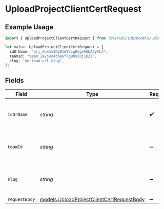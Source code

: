 # UploadProjectClientCertRequest

## Example Usage

```typescript
import { UploadProjectClientCertRequest } from "@vercel/sdk/models/uploadprojectclientcertop.js";

let value: UploadProjectClientCertRequest = {
  idOrName: "prj_XLKmu1DyR1eY7zq8UgeRKbA7yVLA",
  teamId: "team_1a2b3c4d5e6f7g8h9i0j1k2l",
  slug: "my-team-url-slug",
};
```

## Fields

| Field                                                                                        | Type                                                                                         | Required                                                                                     | Description                                                                                  | Example                                                                                      |
| -------------------------------------------------------------------------------------------- | -------------------------------------------------------------------------------------------- | -------------------------------------------------------------------------------------------- | -------------------------------------------------------------------------------------------- | -------------------------------------------------------------------------------------------- |
| `idOrName`                                                                                   | *string*                                                                                     | :heavy_check_mark:                                                                           | The unique project identifier or the project name                                            | prj_XLKmu1DyR1eY7zq8UgeRKbA7yVLA                                                             |
| `teamId`                                                                                     | *string*                                                                                     | :heavy_minus_sign:                                                                           | The Team identifier to perform the request on behalf of.                                     | team_1a2b3c4d5e6f7g8h9i0j1k2l                                                                |
| `slug`                                                                                       | *string*                                                                                     | :heavy_minus_sign:                                                                           | The Team slug to perform the request on behalf of.                                           | my-team-url-slug                                                                             |
| `requestBody`                                                                                | [models.UploadProjectClientCertRequestBody](../models/uploadprojectclientcertrequestbody.md) | :heavy_minus_sign:                                                                           | N/A                                                                                          |                                                                                              |
